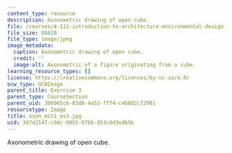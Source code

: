```yaml
---
content_type: resource
description: Axonometric drawing of open cube.
file: /courses/4-111-introduction-to-architecture-environmental-design-spring-2014/3d7d2147c94c9055976b853c6d3e465b_axon_mit1_ex3.jpg
file_size: 86820
file_type: image/jpeg
image_metadata:
  caption: Axonometric drawing of open cube.
  credit: ''
  image-alt: Axonometric of a figure originating from a cube.
learning_resource_types: []
license: https://creativecommons.org/licenses/by-nc-sa/4.0/
ocw_type: OCWImage
parent_title: Exercise 3
parent_type: CourseSection
parent_uid: 306905c6-83d8-4a53-fff4-c4b8d2c72901
resourcetype: Image
title: axon_mit1_ex3.jpg
uid: 3d7d2147-c94c-9055-976b-853c6d3e465b
---
```

Axonometric drawing of open cube.